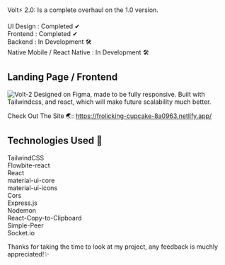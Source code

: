Volt⚡ 2.0: Is a complete overhaul on the 1.0 version.

UI Design : Completed ✔ </br>
Frontend : Completed ✔ </br>
Backend : In Development 🛠 </br>
Native Mobile / React Native : In Development 🛠



## Landing Page / Frontend
![Volt-2](https://user-images.githubusercontent.com/68613251/184562432-d9b2f092-d2e6-481f-8128-e10680e0e524.gif)
 Designed on Figma, made to be fully responsive. Built with Tailwindcss, and react, which will make future scalability much better. 

Check Out The Site 🌏: https://frolicking-cupcake-8a0963.netlify.app/ </br>


## Technologies Used 🧪 </br>
TailwindCSS </br>
Flowbite-react </br>
React </br>
material-ui-core </br>
material-ui-icons </br>
Cors </br>
Express.js </br>
Nodemon </br>
React-Copy-to-Clipboard </br>
Simple-Peer </br>
Socket.io



Thanks for taking the time to look at my project, any feedback is muchly appreciated!✨ </br>


